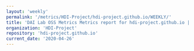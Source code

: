 ```yaml
---
layout: 'weekly'
permalink: '/metrics/HDI-Project/hdi-project.github.io/WEEKLY/'
title: 'DAI Lab OSS Metrics Metrics report for hdi-project.github.io | WEEKLY-REPORT-2020-04-26'
organization: 'HDI-Project'
repository: 'hdi-project.github.io'
current_date: '2020-04-26'
---
```

